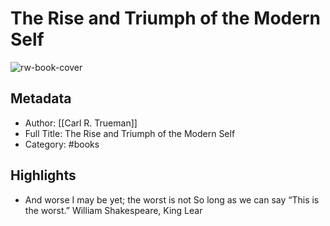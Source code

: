 # The Rise and Triumph of the Modern Self

![rw-book-cover](https://is3-ssl.mzstatic.com/image/thumb/Publication114/v4/15/c9/3e/15c93e6a-9b2f-fdc4-79be-7fe0400c8043/9781433556364_marketingimage.jpg/1800x2700bb.jpeg)

## Metadata
- Author: [[Carl R. Trueman]]
- Full Title: The Rise and Triumph of the Modern Self
- Category: #books

## Highlights
- And worse I may be yet; the worst is not
  So long as we can say “This is the worst.”
  William Shakespeare, King Lear
